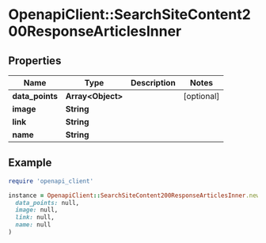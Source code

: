 # OpenapiClient::SearchSiteContent200ResponseArticlesInner

## Properties

| Name | Type | Description | Notes |
| ---- | ---- | ----------- | ----- |
| **data_points** | **Array&lt;Object&gt;** |  | [optional] |
| **image** | **String** |  |  |
| **link** | **String** |  |  |
| **name** | **String** |  |  |

## Example

```ruby
require 'openapi_client'

instance = OpenapiClient::SearchSiteContent200ResponseArticlesInner.new(
  data_points: null,
  image: null,
  link: null,
  name: null
)
```

